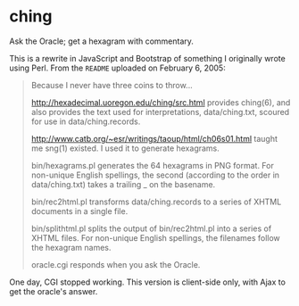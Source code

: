 # ching
Ask the Oracle; get a hexagram with commentary.

This is a rewrite in JavaScript and Bootstrap of something I originally wrote using Perl.
From the `README` uploaded on February 6, 2005:

> Because I never have three coins to throw...
> 
> http://hexadecimal.uoregon.edu/ching/src.html provides ching(6), and
> also provides the text used for interpretations, data/ching.txt, scoured
> for use in data/ching.records.
> 
> http://www.catb.org/~esr/writings/taoup/html/ch06s01.html taught me
> sng(1) existed. I used it to generate hexagrams.
> 
> bin/hexagrams.pl generates the 64 hexagrams in PNG format. For non-unique
> English spellings, the second (according to the order in data/ching.txt)
> takes a trailing _ on the basename.
> 
> bin/rec2html.pl transforms data/ching.records to a series of XHTML
> documents in a single file.
> 
> bin/splithtml.pl splits the output of bin/rec2html.pl into a series
> of XHTML files. For non-unique English spellings, the filenames follow
> the hexagram names.
> 
> oracle.cgi responds when you ask the Oracle.

One day, CGI stopped working.
This version is client-side only, with Ajax to get the oracle's answer.
